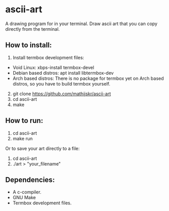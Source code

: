 # ascii-art
A drawing program for in your terminal. Draw ascii art that you can copy directly from the terminal.

## How to install:
1. Install termbox development files: 
* Void Linux: xbps-install termbox-devel
* Debian based distros: apt install libtermbox-dev 
* Arch based distros: There is no package for termbox yet on Arch based distros, so you have to build termbox yourself.
2. git clone https://github.com/mathijskr/ascii-art
3. cd ascii-art
4. make

## How to run:
1. cd ascii-art
2. make run

Or to save your art directly to a file:
1. cd ascii-art
2. ./art > "your_filename"

## Dependencies:
* A c-compiler.
* GNU Make
* Termbox development files.
